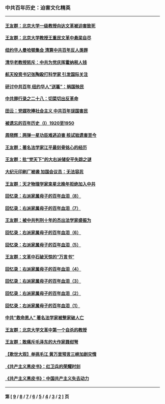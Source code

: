 ### 中共百年历史：迫害文化精英
---
#### [王友群：北京大学一级教授向达文革被迫害致死](../../pages/nf1176111/n13150966.md?09260430) 
#### [王友群：北京大学教授王重民文革中悬梁自尽](../../pages/nf1176111/n13084645.md?09260430) 
#### [纽约华人曼哈顿集会 清算中共百年反人类罪](../../pages/nf1176111/n13084157.md?09260430) 
#### [清华老教授怒斥：中共为党庆挥霍纳税人钱](../../pages/nf1176111/n13071430.md?09260430) 
#### [航天投资书记张陶殴打科学家 引发国际关注](../../pages/nf1176111/n13069132.md?09260430) 
#### [研讨中共百年 纽约华人“送匾”：祸国殃民](../../pages/nf1176111/n13057367.md?09260430) 
#### [中共罪行录之二十八：切菜切出反革命](../../pages/nf1176111/n13030600.md?09260430) 
#### [田云：党媒吹捧社会主义 中共百年误国害民](../../pages/nf1176111/n13006682.md?09260430) 
#### [被遗忘的百年历史（I）1920至1950](../../pages/nf1176111/n12986411.md?09260430) 
#### [周晓辉：两弹一星功臣难逃迫害 核试验遗害至今](../../pages/nf1176111/n12974997.md?09260430) 
#### [王友群：著名法学家江平最刻骨铭心的经历](../../pages/nf1176111/n12970787.md?09260430) 
#### [王友群：批“党天下”的大右派储安平失踪之谜](../../pages/nf1176111/n12954229.md?09260430) 
#### [大纪元印刷厂被袭 加国会议员：无法容忍](../../pages/nf1176111/n12883028.md?09260430) 
#### [王友群：天才物理学家束星北晚年拒绝加入中共](../../pages/nf1176111/n12792913.md?09260430) 
#### [回忆录：右派家属母子的百年血泪（8）](../../pages/nf1176111/n12706196.md?09260430) 
#### [回忆录：右派家属母子的百年血泪（7）](../../pages/nf1176111/n12706191.md?09260430) 
#### [王友群：被中共判刑十年的杰出法学家盛振为](../../pages/nf1176111/n12706141.md?09260430) 
#### [回忆录：右派家属母子的百年血泪（6）](../../pages/nf1176111/n12698863.md?09260430) 
#### [回忆录：右派家属母子的百年血泪（5）](../../pages/nf1176111/n12692515.md?09260430) 
#### [王友群：文革中石破天惊的“万言书”](../../pages/nf1176111/n12690994.md?09260430) 
#### [回忆录：右派家属母子的百年血泪（4）](../../pages/nf1176111/n12686410.md?09260430) 
#### [回忆录：右派家属母子的百年血泪（3）](../../pages/nf1176111/n12683820.md?09260430) 
#### [回忆录：右派家属母子的百年血泪（2）](../../pages/nf1176111/n12679738.md?09260430) 
#### [回忆录：右派家属母子的百年血泪（1）](../../pages/nf1176111/n12678112.md?09260430) 
#### [中共“救命恩人” 著名法学家被整家破人亡](../../pages/nf1176111/n12658168.md?09260430) 
#### [王友群：北京大学文革中第一个自杀的教授](../../pages/nf1176111/n12632697.md?09260430) 
#### [王友群：敢痛斥毛泽东的大作家聂绀弩](../../pages/nf1176111/n12384788.md?09260430) 
#### [【欺世大观】单挑毛江 黄万里预言三峡加剧灾情](../../pages/nf1176111/n12357101.md?09260430) 
#### [《共产主义黑皮书》：红卫兵的荣耀时刻](../../pages/nf1176111/n12190329.md?09260430) 
#### [《共产主义黑皮书》：中国共产主义失去动力](../../pages/nf1176111/n12168749.md?09260430) 

---
#### 第 [ [9](./9.md?09260430) / [8](./8.md?09260430) / [7](./7.md?09260430) / [6](./6.md?09260430) / [5](./5.md?09260430) / [4](./4.md?09260430) / [3](./3.md?09260430) / [2](./2.md?09260430) ] 页
